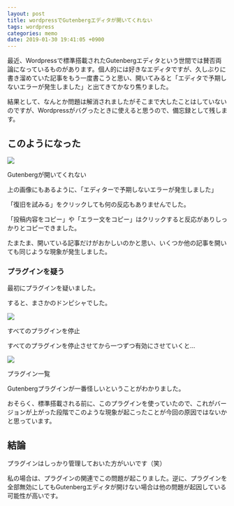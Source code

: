 ```yaml
---
layout: post
title: wordpressでGutenbergエディタが開いてくれない
tags: wordpress
categories: memo
date: 2019-01-30 19:41:05 +0900
---
```


最近、Wordpressで標準搭載されたGutenbergエディタという世間では賛否両論になっているものがあります。個人的には好きなエディタですが、久しぶりに書き溜めていた記事をもう一度書こうと思い、開いてみると「エディタで予期しないエラーが発生しました」と出てきてかなり焦りました。

結果として、なんとか問題は解消されましたがそこまで大したことはしていないのですが、Wordpressがバグったときに使えると思うので、備忘録として残します。

このようになった
--------

![](../../../../images/myself/wordpress/gutenberg/error.png)

Gutenbergが開いてくれない

上の画像にもあるように、「エディターで予期しないエラーが発生しました」

「復旧を試みる」をクリックしても何の反応もありませんでした。

「投稿内容をコピー」や「エラー文をコピー」はクリックすると反応がありしっかりとコピーできました。

たまたま、開いている記事だけがおかしいのかと思い、いくつか他の記事を開いても同じような現象が発生しました。

### プラグインを疑う

最初にプラグインを疑いました。

すると、まさかのドンピシャでした。

![](../../../../images/myself/wordpress/gutenberg/1.png)

すべてのプラグインを停止  

すべてのプラグインを停止させてから一つずつ有効にさせていくと...

![](../../../../images/myself/wordpress/gutenberg/2.png)

プラグイン一覧  

Gutenbergプラグインが一番怪しいということがわかりました。

おそらく、標準搭載される前に、このプラグインを使っていたので、これがバージョンが上がった段階でこのような現象が起こったことが今回の原因ではないかと思っています。

結論
--

プラグインはしっかり管理しておいた方がいいです（笑）

私の場合は、プラグインの関連でこの問題が起こりました。逆に、プラグインを全部無効にしてもGutenbergエディタが開けない場合は他の問題が起因している可能性が高いです。
